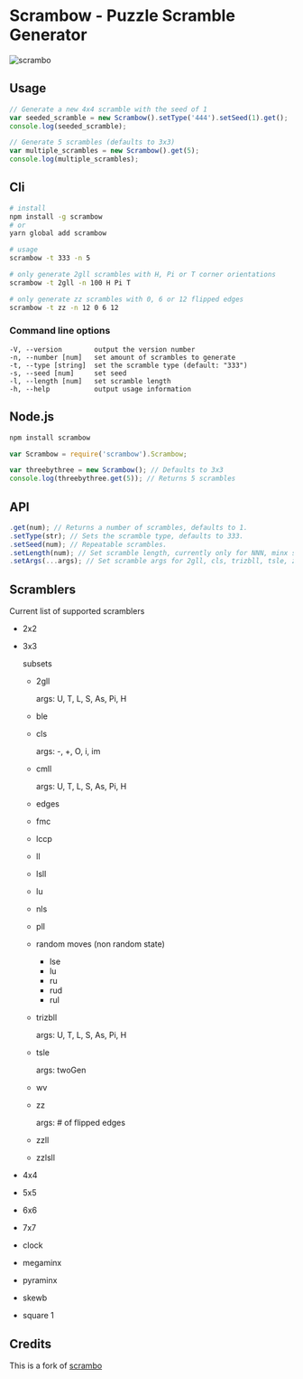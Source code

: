# Scrambow - Puzzle Scramble Generator
![scrambo](http://rawgithub.com/nickcolley/scrambo/master/scrambo.svg)

## Usage
```javascript
// Generate a new 4x4 scramble with the seed of 1
var seeded_scramble = new Scrambow().setType('444').setSeed(1).get();
console.log(seeded_scramble);

// Generate 5 scrambles (defaults to 3x3)
var multiple_scrambles = new Scrambow().get(5);
console.log(multiple_scrambles);
```

## Cli
```bash
# install
npm install -g scrambow
# or
yarn global add scrambow

# usage
scrambow -t 333 -n 5

# only generate 2gll scrambles with H, Pi or T corner orientations
scrambow -t 2gll -n 100 H Pi T

# only generate zz scrambles with 0, 6 or 12 flipped edges
scrambow -t zz -n 12 0 6 12
```
### Command line options
```
-V, --version        output the version number
-n, --number [num]   set amount of scrambles to generate
-t, --type [string]  set the scramble type (default: "333")
-s, --seed [num]     set seed
-l, --length [num]   set scramble length
-h, --help           output usage information
```

## Node.js
```bash
npm install scrambow
```
```javascript
var Scrambow = require('scrambow').Scrambow;

var threebythree = new Scrambow(); // Defaults to 3x3
console.log(threebythree.get(5)); // Returns 5 scrambles
```

## API
```javascript
.get(num); // Returns a number of scrambles, defaults to 1.
.setType(str); // Sets the scramble type, defaults to 333.
.setSeed(num); // Repeatable scrambles.
.setLength(num); // Set scramble length, currently only for NNN, minx scrambles.
.setArgs(...args); // Set scramble args for 2gll, cls, trizbll, tsle, zbll and zz
```

## Scramblers
Current list of supported scramblers
- 2x2
- 3x3

  subsets
    - 2gll

      args: U, T, L, S, As, Pi, H
    - ble
    - cls

      args: -, +, O, i, im
    - cmll

      args: U, T, L, S, As, Pi, H
    - edges
    - fmc
    - lccp
    - ll
    - lsll
    - lu
    - nls
    - pll
    - random moves (non random state)
      - lse
      - lu
      - ru
      - rud
      - rul
    - trizbll

      args: U, T, L, S, As, Pi, H
    - tsle

      args: twoGen
    - wv
    - zz

      args: # of flipped edges
    - zzll
    - zzlsll
- 4x4
- 5x5
- 6x6
- 7x7
- clock
- megaminx
- pyraminx
- skewb
- square 1


## Credits
This is a fork of [scrambo](https://github.com/nickcolley/scrambo)

